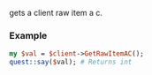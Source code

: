 gets a client raw item a c.
### Example

```perl
my $val = $client->GetRawItemAC();
quest::say($val); # Returns int
```